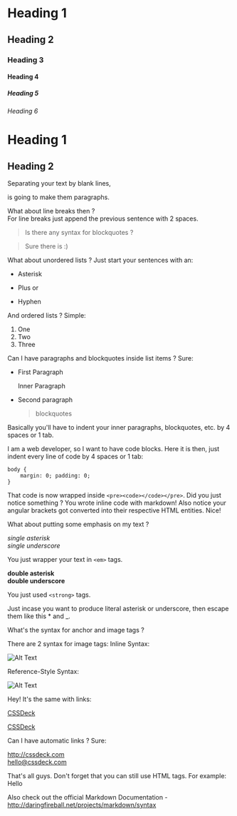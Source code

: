 <!-- h1-h6 -->
# Heading 1
## Heading 2
### Heading 3
#### Heading 4
##### Heading 5
###### Heading 6

<!-- Alternative syntax for h1-h2 -->
Heading 1
=========
Heading 2
---------

Separating your text by blank lines,

is going to make them paragraphs.

What about line breaks then ?  
For line breaks just append the previous sentence with 2 spaces.

> Is there any syntax for blockquotes ?

> Sure there is :)

What about unordered lists ? Just start your sentences with an:

* Asterisk
+ Plus
	or
- Hyphen

And ordered lists ? Simple:

1. One
2. Two
3. Three

Can I have paragraphs and blockquotes inside list items ? Sure:

* First Paragraph

	Inner Paragraph

* Second paragraph
	> blockquotes

Basically you'll have to indent your inner paragraphs, blockquotes, etc. by 4 spaces or 1 tab.

I am a web developer, so I want to have code blocks. Here it is then, just indent every line of code by 4 spaces or 1 tab:

	body {
		margin: 0; padding: 0;
	}

That code is now wrapped inside `<pre><code></code></pre>`. Did you just notice something ? You wrote inline code with markdown! Also notice your angular brackets got converted into their respective HTML entities. Nice!

What about putting some emphasis on my text ?

*single asterisk*  
_single underscore_

You just wrapper your text in `<em>` tags.

**double asterisk**  
__double underscore__

You just used `<strong>` tags.

Just incase you want to produce literal asterisk or underscore, then escape them like this \* and \_.

What's the syntax for anchor and image tags ?

There are 2 syntax for image tags:
Inline Syntax:

![Alt Text](http://lorempixel.com/output/nature-q-c-100-100-8.jpg "Some title")

Reference-Style Syntax:

![Alt Text][id]

[id]: http://lorempixel.com/output/nature-q-c-100-100-8.jpg "Some Title"

Hey! It's the same with links:

[CSSDeck](http://cssdeck.com "Collection of CSS and JS Creations")

[CSSDeck][link_to_cssdeck]  

[link_to_cssdeck]: http://cssdeck.com "Learn HTML5, CSS and JS in a new way!"

Can I have automatic links ? Sure:

<http://cssdeck.com>  
<hello@cssdeck.com>


That's all guys. Don't forget that you can still use HTML tags. For example: <span>Hello</span>
	
Also check out the official Markdown Documentation - <http://daringfireball.net/projects/markdown/syntax>








